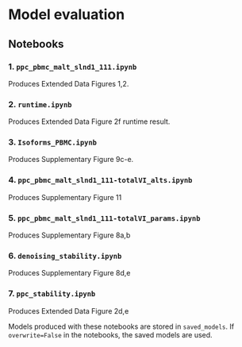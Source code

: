 # Model evaluation

## Notebooks

### 1. `ppc_pbmc_malt_slnd1_111.ipynb`
Produces Extended Data  Figures 1,2.

### 2. `runtime.ipynb`
Produces Extended Data Figure 2f runtime result.

### 3. `Isoforms_PBMC.ipynb`
Produces Supplementary Figure 9c-e.

### 4. `ppc_pbmc_malt_slnd1_111-totalVI_alts.ipynb`
Produces Supplementary Figure 11

### 5. `ppc_pbmc_malt_slnd1_111-totalVI_params.ipynb`
Produces Supplementary Figure 8a,b

### 6. `denoising_stability.ipynb`
Produces Supplementary Figure 8d,e

### 7. `ppc_stability.ipynb`
Produces Extended Data Figure 2d,e

Models produced with these notebooks are stored in `saved_models`. If `overwrite=False` in the notebooks, the saved models are used.

